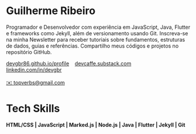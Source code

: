 # Guilherme Ribeiro

Programador e Desenvolvedor com experiência em JavaScript, Java, Flutter e frameworks como Jekyll, além de versionamento usando Git. Inscreva-se na minha Newsletter para receber tutoriais sobre fundamentos, estruturas de dados, guias e referências. Compartilho meus códigos e projetos no repositório GitHub.

<p align="left">
    <a href="https://devgbr86.github.io/profile/"> devgbr86.github.io/profile</a> &nbsp;&nbsp;
        <a href="https://devcaffe.substack.com/"> devcaffe.substack.com</a> &nbsp;&nbsp;
    <a href="https://www.linkedin.com/in/devgbr/"> linkedin.com/in/devgbr</a> &nbsp;&nbsp;
    <br><br><a href="mailto:topverbs@gmail.com">✉️ topverbs@gmail.com</a>
</p>



# Tech Skills


**HTML/CSS | JavaScript | Marked.js | Node.js | Java | Flutter | Jekyll | Git**



<br/>
